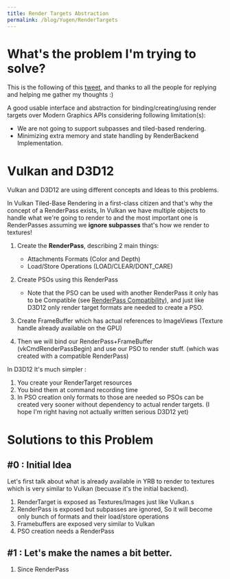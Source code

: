 ```yaml
---
title: Render Targets Abstraction
permalink: /blog/Yugen/RenderTargets
---
```


# What's the problem I'm trying to solve?

This is the following of this [tweet](https://twitter.com/ahmadierfan999/status/1292069752924524544), and thanks to all the people for replying and helping me gather my thoughts :)

A good usable interface and abstraction for binding/creating/using render targets over Modern Graphics APIs considering following limitation(s):
- We are not going to support subpasses and tiled-based rendering.
- Minimizing extra memory and state handling by RenderBackend Implementation. 

# Vulkan and D3D12

Vulkan and D3D12 are using different concepts and Ideas to this problems.

In Vulkan Tiled-Base Rendering in a first-class citizen and that's why the concept of a RenderPass exists,
In Vulkan we have multiple objects to handle what we're going to render to and the most important one is RenderPasses
assuming we **ignore subpasses** that's how we render to textures!

1. Create the **RenderPass**, describing 2 main things:
    - Attachments Formats (Color and Depth)
    - Load/Store Operations (LOAD/CLEAR/DONT_CARE)
2. Create PSOs using this RenderPass
    - Note that the PSO can be used with another RenderPass it only has to be Compatible (see [RenderPass Compatibility]()), and just like D3D12 only render target formats are needed to create a PSO.
3. Create FrameBuffer which has actual references to ImageViews (Texture handle already available on the GPU)

4. Then we will bind our RenderPass+FrameBuffer (vkCmdRenderPassBegin) and use our PSO to render stuff. (which was created with a compatible RenderPass)

In D3D12 It's much simpler : 

1. You create your RenderTarget resources 
2. You bind them at command recording time 
3. In PSO creation only formats to those are needed so PSOs can be created very sooner without dependency to actual render targets.
(I hope I'm right having not actually written serious D3D12 yet)

# Solutions to this Problem

## #0 : Initial Idea

Let's first talk about what is already available in YRB to render to textures which is very similar to Vulkan (becuase it's the initial backend).

1. RenderTarget is exposed as Textures/Images just like Vulkan.s
2. RenderPass is exposed but subpasses are ignored, So it will become only bunch of formats and their load/store operations
3. Framebuffers are exposed very similar to Vulkan
4. PSO creation needs a RenderPass

## #1 : Let's make the names a bit better.
1. Since RenderPass